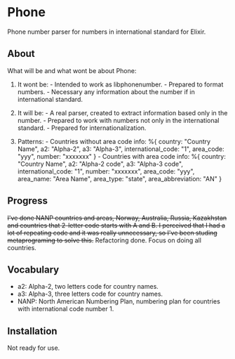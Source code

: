 # Phone
Phone number parser for numbers in international standard for Elixir.

## About
What will be and what wont be about Phone:
  1. It wont be:
    - Intended to work as libphonenumber.
    - Prepared to format numbers.
    - Necessary any information about the number if in international standard.
  2. It will be:
    - A real parser, created to extract information based only in the number.
    - Prepared to work with numbers not only in the international standard.
    - Prepared for internationalization.

  3. Patterns:
    - Countries without area code info:
        %{
          country: "Country Name",
          a2: "Alpha-2",
          a3: "Alpha-3",
          international_code: "1",
          area_code: "yyy",
          number: "xxxxxxx"
        }
    - Countries with area code info:
        %{
          country: "Country Name",
          a2: "Alpha-2 code",
          a3: "Alpha-3 code",
          international_code: "1",
          number: "xxxxxxx",
          area_code: "yyy",
          area_name: "Area Name",
          area_type: "state",
          area_abbreviation: "AN"
        }


## Progress
~~I've done NANP countries and areas, Norway, Australia, Russia, Kazakhstan and countries that 2-letter code starts with A and B.
I perceived that I had a lot of repeating code and it was really unnecessary, so I've been studing metaprograming to solve this.~~
Refactoring done. Focus on doing all countries.

## Vocabulary
  - a2: Alpha-2, two letters code for country names.
  - a3: Alpha-3, three letters code for country names.
  - NANP: North American Numbering Plan, numbering plan for countries with international code number 1.

## Installation
Not ready for use.
